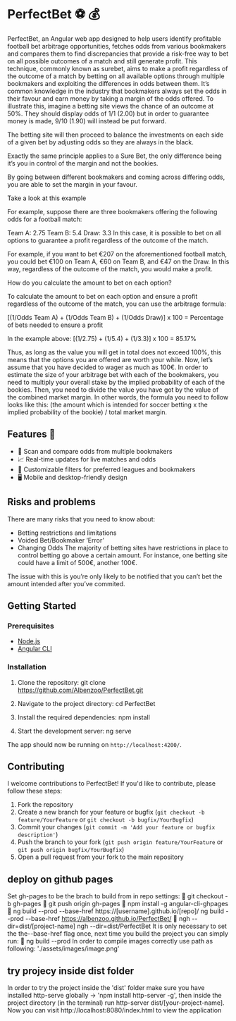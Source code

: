 # PerfectBet :soccer: :moneybag:
PerfectBet, an Angular web app designed to help users identify profitable football bet arbitrage opportunities, fetches odds from various bookmakers and compares them to find discrepancies that provide a risk-free way to bet on all possible outcomes of a match and still generate profit. This technique, commonly known as surebet, aims to make a profit regardless of the outcome of a match by betting on all available options through multiple bookmakers and exploiting the differences in odds between them.
It’s common knowledge in the industry that bookmakers always set the odds in their favour and earn money by taking a margin of the odds offered. To illustrate this, imagine a betting site views the chance of an outcome at 50%. They should display odds of 1/1 (2.00) but in order to guarantee money is made, 9/10 (1.90) will instead be put forward.

The betting site will then proceed to balance the investments on each side of a given bet by adjusting odds so they are always in the black.

Exactly the same principle applies to a Sure Bet, the only difference being it’s you in control of the margin and not the bookies.

By going between different bookmakers and coming across differing odds, you are able to set the margin in your favour.

Take a look at this example 

For example, suppose there are three bookmakers offering the following odds for a football match:

Team A: 2.75
Team B: 5.4
Draw: 3.3
In this case, it is possible to bet on all options to guarantee a profit regardless of the outcome of the match.

For example, if you want to bet €207 on the aforementioned football match, you could bet €100 on Team A, €60 on Team B, and €47 on the Draw. In this way, regardless of the outcome of the match, you would make a profit.


How do you calculate the amount to bet on each option?

To calculate the amount to bet on each option and ensure a profit regardless of the outcome of the match, you can use the arbitrage formula:

[(1/Odds Team A) + (1/Odds Team B) + (1/Odds Draw)] x 100 = Percentage of bets needed to ensure a profit

In the example above:
[(1/2.75) + (1/5.4) + (1/3.3)] x 100 = 85.17%

Thus, as long as the value you will get in total does not exceed 100%, this means that the options you are offered are worth your while.
Now, let’s assume that you have decided to wager as much as 100€. In order to estimate the size of your arbitrage bet with each of the bookmakers, you need to multiply your overall stake by the implied probability of each of the bookies. Then, you need to divide the value you have got by the value of the combined market margin. In other words, the formula you need to follow looks like this: (the amount which is intended for soccer betting x the implied probability of the bookie) / total market margin.


## Features :rocket: 
- :mag_right: Scan and compare odds from multiple bookmakers
- :chart_with_upwards_trend: Real-time updates for live matches and odds
- :wrench: Customizable filters for preferred leagues and bookmakers
- :desktop_computer: Mobile and desktop-friendly design

## Risks and problems
There are many risks that you need to know about:
- Betting restrictions and limitations
- Voided Bet/Bookmaker ‘Error’
- Changing Odds
The majority of betting sites have restrictions in place to control betting go above a certain amount. For instance, one betting site could have a limit of 500€, another 100€.

The issue with this is you’re only likely to be notified that you can’t bet the amount intended after you’ve commited.

## Getting Started

### Prerequisites

- [Node.js](https://nodejs.org/en/)
- [Angular CLI](https://cli.angular.io/)

### Installation

1. Clone the repository:
git clone https://github.com/Albenzoo/PerfectBet.git


2. Navigate to the project directory:
cd PerfectBet


3. Install the required dependencies:
npm install


4. Start the development server:
ng serve


The app should now be running on `http://localhost:4200/`.

## Contributing

I welcome contributions to PerfectBet! If you'd like to contribute, please follow these steps:

1. Fork the repository
2. Create a new branch for your feature or bugfix (`git checkout -b feature/YourFeature` or `git checkout -b bugfix/YourBugfix`)
3. Commit your changes (`git commit -m 'Add your feature or bugfix description'`)
4. Push the branch to your fork (`git push origin feature/YourFeature` or `git push origin bugfix/YourBugfix`)
5. Open a pull request from your fork to the main repository

## deploy on github pages
Set gh-pages to be the brach to build from in repo settings:
🌹  git checkout -b gh-pages
🌹  git push origin gh-pages
🌹  npm install -g angular-cli-ghpages
🌹  ng build --prod --base-href https://[username].github.io/[repo]/
    ng build --prod --base-href https://albenzoo.github.io/PerfectBet/
🌹  ngh --dir=dist/[project-name]
    ngh --dir=dist/PerfectBet
It is only necessary to set the the--base-href flag once, next time you build the project you can simply run:
🌹  ng build --prod
In order to compile images correctly use path as following:
'./assets/images/image.png'

## try projecy inside dist folder
In order to try the project inside the 'dist' folder make sure you have installed http-serve globally -> 'npm install http-server -g', then inside the project directory (in the terminal) run
http-server dist/[your-project-name]. Now you can visit http://localhost:8080/index.html to view the application
